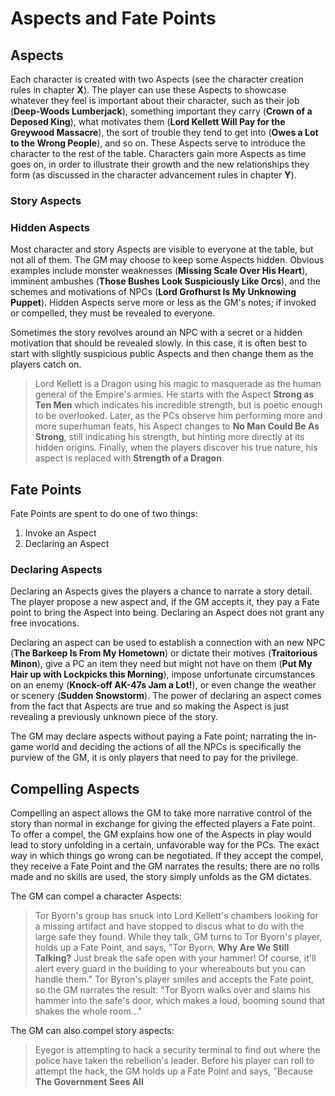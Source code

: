 # Aspects and Fate Points

## Aspects

Each character is created with two Aspects (see the character creation rules
in chapter **X**). The player can use these Aspects to showcase whatever they
feel is important about their character, such as their job (**Deep-Woods
Lumberjack**), something important they carry (**Crown of a Deposed King**),
what motivates them (**Lord Kellett Will Pay for the Greywood Massacre**), the
sort of trouble they tend to get into (**Owes a Lot to the Wrong People**),
and so on. These Aspects serve to introduce the character to the rest of the
table. Characters gain more Aspects as time goes on, in order to illustrate
their growth and the new relationships they form (as discussed in the
character advancement rules in chapter **Y**).

<!--TODO: Can they really showcase whatever they want at creation if we have a
high concept and trouble aspect?-->

### Story Aspects

### Hidden Aspects

Most character and story Aspects are visible to everyone at the table, but not
all of them. The GM may choose to keep some Aspects hidden.  Obvious examples
include monster weaknesses (**Missing Scale Over His Heart**), imminent
ambushes (**Those Bushes Look Suspiciously Like Orcs**), and the schemes and
motivations of NPCs (**Lord Grofhurst Is My Unknowing Puppet**). Hidden
Aspects serve more or less as the GM's notes; if invoked or compelled, they
must be revealed to everyone.

Sometimes the story revolves around an NPC with a secret or a hidden
motivation that should be revealed slowly. In this case, it is often best to
start with slightly suspicious public Aspects and then change them as the
players catch on.

> Lord Kellett is a Dragon using his magic to masquerade as the human general
> of the Empire's armies. He starts with the Aspect **Strong as Ten Men**
> which indicates his incredible strength, but is poetic enough to be
> overlooked.  Later, as the PCs observe him performing more and more
> superhuman feats, his Aspect changes to **No Man Could Be As Strong**, still
> indicating his strength, but hinting more directly at its hidden origins.
> Finally, when the players discover his true nature, his aspect is replaced
> with **Strength of a Dragon**.

## Fate Points

Fate Points are spent to do one of two things:

1. Invoke an Aspect
2. Declaring an Aspect

### Declaring Aspects

Declaring an Aspects gives the players a chance to narrate a story detail.
The player propose a new aspect and, if the GM accepts it, they pay a Fate
point to bring the Aspect into being. Declaring an Aspect does not grant any
free invocations.

Declaring an aspect can be used to establish a connection with an new NPC
(**The Barkeep Is From My Hometown**) or dictate their motives (**Traitorious
Minon**), give a PC an item they need but might not have on them (**Put My
Hair up with Lockpicks this Morning**), impose unfortunate circumstances on an
enemy (**Knock-off AK-47s Jam a Lot!**), or even change the weather or scenery
(**Sudden Snowstorm**).  The power of declaring an aspect comes from the fact
that Aspects are true and so making the Aspect is just revealing a previously
unknown piece of the story.

The GM may declare aspects without paying a Fate point; narrating the in-game
world and deciding the actions of all the NPCs is specifically the purview of
the GM, it is only players that need to pay for the privilege.

## Compelling Aspects

Compelling an aspect allows the GM to take more narrative control of the story
than normal in exchange for giving the effected players a Fate point.  To
offer a compel, the GM explains how one of the Aspects in play would lead to
story unfolding in a certain, unfavorable way for the PCs. The exact way in
which things go wrong can be negotiated. If they accept the compel, they
receive a Fate Point and the GM narrates the results; there are no rolls made
and no skills are used, the story simply unfolds as the GM dictates.

The GM can compel a character Aspects:

<!-- FIXME: This isn't great... But at least it's a start. It probably needs
an complete rewrite. -->

> Tor Byorn's group has snuck into Lord Kellett's chambers looking for a
> missing artifact and have stopped to discus what to do with the large safe
> they found.  While they talk, GM turns to Tor Byorn's player, holds up a
> Fate Point, and says, "Tor Byorn, **Why Are We Still Talking?** Just break
> the safe open with your hammer! Of course, it'll alert every guard in the
> building to your whereabouts but you can handle them." Tor Byron's player
> smiles and accepts the Fate point, so the GM narrates the result: "Tor Byorn
> walks over and slams his hammer into the safe's door, which makes a loud,
> booming sound that shakes the whole room..."

The GM can also compel story aspects:

> Eyegor is attempting to hack a security terminal to find out where the
> police have taken the rebellion's leader. Before his player can roll to
> attempt the hack, the GM holds up a Fate Point and says, "Because **The
> Government Sees All** <!-- TODO: Come up with a good example for this. -->
